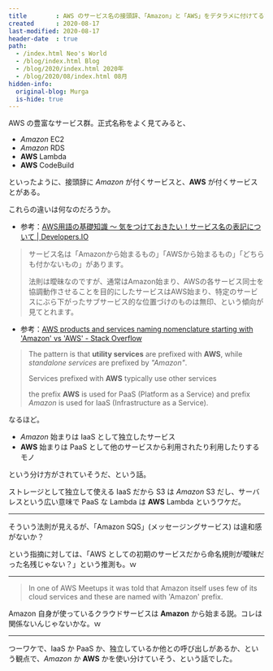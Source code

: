```yaml
---
title        : AWS のサービス名の接頭辞、「Amazon」と「AWS」をデタラメに付けてる説 (んなワケない)
created      : 2020-08-17
last-modified: 2020-08-17
header-date  : true
path:
  - /index.html Neo's World
  - /blog/index.html Blog
  - /blog/2020/index.html 2020年
  - /blog/2020/08/index.html 08月
hidden-info:
  original-blog: Murga
  is-hide: true
---
```


AWS の豊富なサービス群。正式名称をよく見てみると、

- _Amazon_ EC2
- _Amazon_ RDS
- __AWS__ Lambda
- __AWS__ CodeBuild

といったように、接頭辞に _Amazon_ が付くサービスと、__AWS__ が付くサービスとがある。

これらの違いは何なのだろうか。

- 参考：[AWS用語の基礎知識 〜 気をつけておきたい！サービス名の表記について | Developers.IO](https://dev.classmethod.jp/articles/aws-terms-basic/)

> サービス名は「Amazonから始まるもの」「AWSから始まるもの」「どちらも付かないもの」があります。
> 
> 法則は曖昧なのですが、通常はAmazon始まり、AWSの各サービス同士を協調動作させることを目的にしたサービスはAWS始まり、特定のサービスにぶら下がったサブサービス的な位置づけのものは無印、という傾向が見てとれます。

- 参考：[AWS products and services naming nomenclature starting with 'Amazon' vs 'AWS' - Stack Overflow](https://stackoverflow.com/questions/46069047/aws-products-and-services-naming-nomenclature-starting-with-amazon-vs-aws)

> The pattern is that __utility services__ are prefixed with __AWS__, while _standalone services_ are prefixed by _"Amazon"_.
> 
> Services prefixed with __AWS__ typically use other services
> 
> the prefix __AWS__ is used for PaaS (Platform as a Service) and prefix _Amazon_ is used for IaaS (Infrastructure as a Service).

なるほど。

- _Amazon_ 始まりは IaaS として独立したサービス
- __AWS__ 始まりは PaaS として他のサービスから利用されたり利用したりするモノ

という分け方がされていそうだ、という話。

ストレージとして独立して使える IaaS だから S3 は _Amazon_ S3 だし、サーバレスという広い意味で PaaS な Lambda は __AWS__ Lambda というワケだ。

---

そういう法則が見えるが、「Amazon SQS」(メッセージングサービス) は違和感がないか？

という指摘に対しては、「AWS としての初期のサービスだから命名規則が曖昧だった名残じゃない？」という推測も。ｗ

---

> In one of AWS Meetups it was told that Amazon itself uses few of its cloud services and these are named with 'Amazon' prefix.

Amazon 自身が使っているクラウドサービスは __Amazon__ から始まる説。コレは関係ないんじゃないかな。ｗ

---

つーワケで、IaaS か PaaS か、独立しているか他との呼び出しがあるか、という観点で、_Amazon_ か __AWS__ かを使い分けていそう、という話でした。

